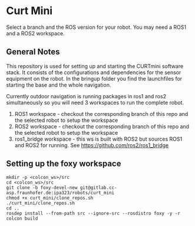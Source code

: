 # Curt Mini

Select a branch and the ROS version for your robot. You may need a ROS1 and a ROS2 workspace.

## General Notes

This repository is used for setting up and starting the CURTmini software stack.
It consists of the configurations and dependencies for the sensor equipment on the robot.
In the bringup folder you find the launchfiles for starting the base and the whole navigation.

Currently outdoor navigation is running packages in ros1 and ros2 simultaneously so you will need 3 workspaces to run the complete robot.
1. ROS1 workspace - checkout the corresponding branch of this repo and the selected robot to setup the workspace
2. ROS2 workspace - checkout the corresponding branch of this repo and the selected robot to setup the workspace
3. ros1_bridge workspace - this ws is built with ROS2 but sources ROS1 and ROS2 for running. See https://github.com/ros2/ros1_bridge


## Setting up the foxy workspace

```
mkdir -p <colcon_ws>/src
cd <colcon_ws>/src 
git clone -b foxy-devel-new git@gitlab.cc-asp.fraunhofer.de:ipa323/robots/curt_mini
chmod +x curt_mini/clone_repos.sh
./curt_mini/clone_repos.sh
cd ..
rosdep install --from-path src --ignore-src --rosdistro foxy -y -r
colcon build
```





